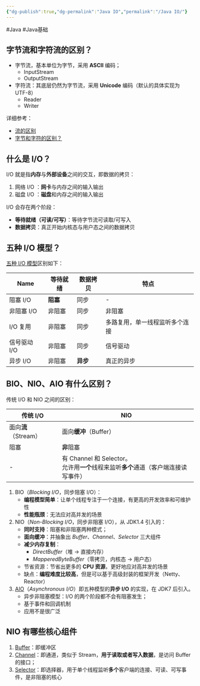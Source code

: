 ```yaml
---
{"dg-publish":true,"dg-permalink":"Java IO","permalink":"/Java IO/"}
---
```



#Java #Java基础 

## 字节流和字符流的区别？

- 字节流，基本单位为字节，采用 **ASCII** 编码；
	- InputStream
	- OutputStream
- 字符流：其底层仍然为字节流，采用 **Unicode** 编码（默认的具体实现为 UTF-8）
	- Reader
	- Writer

详细参考：
- [流的区别](obsidian://open?vault=%E7%AC%94%E8%AE%B0&file=src%2Funarchived%2FJava%20IO)
- [字节和字符的区别？](obsidian://open?vault=%E7%AC%94%E8%AE%B0&file=src%2Fconcept%2F%E5%AD%97%E8%8A%82%E5%92%8C%E5%AD%97%E7%AC%A6%E7%9A%84%E5%8C%BA%E5%88%AB)

## 什么是 I/O？

I/O 就是指**内存**与**外部设备**之间的交互，即数据的拷贝：
1. 网络 I/O ：**网卡**与内存之间的输入输出
2. 磁盘 I/O ：**磁盘**和内存之间的输入输出

I/O 会存在两个阶段：

-   **等待就绪（可读/可写）**：等待字节流可读取/可写入
-   **数据拷贝**：真正开始内核态与用户态之间的数据拷贝

## 五种 I/O 模型？

[五种 I/O 模型](obsidian://open?vault=%E7%AC%94%E8%AE%B0&file=src%2Funarchived%2F%E4%BA%94%E7%A7%8D%20IO%20%E6%A8%A1%E5%9E%8B)区别如下：

| Name         | 等待就绪 | 数据拷贝 | 特点                           |
| ------------ | -------- | -------- | ------------------------------ |
| 阻塞 I/O     | **阻塞** | 同步     | -                              |
| 非阻塞 I/O   | 非阻塞   | 同步     | 非阻塞                         |
| I/O 复用     | 非阻塞   | 同步     | 多路复用，单一线程监听多个连接 |
| 信号驱动 I/O | 非阻塞   | 同步     | 信号驱动                               |
| 异步 I/O     | 非阻塞   | **异步** | 真正的异步                               |

## BIO、NIO、AIO 有什么区别？

传统 I/O 和 NIO 之间的区别：

| 传统 I/O                  | NIO                    |
| -------------------- | ---------------------- |
| 面向**流**（Stream） | 面向**缓冲**（Buffer） |
| 阻塞                 | **非**阻塞                 |
| -                    | 有 Channel 和 Selector。<br>允许用**一个**线程来监听**多个**通道（客户端连接读写事件）                       |

1. BIO（*Blocking I/O*，同步阻塞 I/O）：
	- **编程模型简单**：让单个线程专注于一个连接，有更高的开发效率和可维护性
	- **性能瓶颈**：无法应对高并发的场景
2. NIO（*Non-Blocking I/O*，同步非阻塞 I/O），从 JDK1.4 引入的：
	- **同时支持**：阻塞和非阻塞两种模式；
	- **面向缓冲**：并抽象出 *Buffer*、*Channel*、*Selector* 三大组件
	- **减少内存复制**：
		- *DirectBuffer*（堆 → 直接内存）
		- *MapperedByteBuffer*（零拷贝，内核态 → 用户态）
	- 节省资源：节省出更多的 **CPU 资源**，更好地应对高并发的场景
	- 缺点：**编程难度比较高**，但是可以基于高级封装的框架开发（Netty、Reactor）
3. [AIO](obsidian://open?vault=%E7%AC%94%E8%AE%B0&file=src%2Funarchived%2FJava%20AIO)（*Asynchronous I/O*）即五种模型的**异步 I/O** 的实现，在 JDK7 后引入。
	- 异步非阻塞模型：I/O 的两个阶段都不会有阻塞发生；
	- 基于事件和回调机制
	- 应用不是很广泛

## NIO 有哪些核心组件

1. [Buffer](obsidian://open?vault=%E7%AC%94%E8%AE%B0&file=src%2Funarchived%2FJav%20NIO%20-%20Buffer)：即缓冲区
2. [Channel](obsidian://open?vault=%E7%AC%94%E8%AE%B0&file=src%2Funarchived%2FJava%20NIO%20-%20Channel)：即通道，类似于 Stream，**用于读取或者写入数据**，是访问 Buffer 的接口；
3. [Selector](obsidian://open?vault=%E7%AC%94%E8%AE%B0&file=src%2Funarchived%2FJava%20NIO%20-%20Selector)：即选择器，用于单个线程监听**多个**客户端的连接、可读、可写事件，是非阻塞的核心
